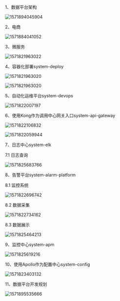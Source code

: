 1、数据平台架构

![1571894045904](https://my-macro-oss.oss-cn-shenzhen.aliyuncs.com/mall/images/design/%E6%95%B0%E6%8D%AE%E5%B9%B3%E5%8F%B0%E6%9E%B6%E6%9E%84v1.0.png)

2、电商

![1571884041052](C:\Users\pc\AppData\Roaming\Typora\typora-user-images\1571884041052.png)

3、微服务

![1571821963022](https://my-macro-oss.oss-cn-shenzhen.aliyuncs.com/mall/images/design/microservice.png)

4、容器化部署system-deploy

![1571821963020](https://my-macro-oss.oss-cn-shenzhen.aliyuncs.com/mall/images/design/system-deploy.png)

![1571821963020](https://my-macro-oss.oss-cn-shenzhen.aliyuncs.com/mall/images/design/system-deploy02.png)

5、自动化运维平台system-devops

![1571822007197](https://my-macro-oss.oss-cn-shenzhen.aliyuncs.com/mall/images/design/system-devops.png)

6、使用Kong作为调用中心网关入口system-api-gateway

![1571822106832](https://my-macro-oss.oss-cn-shenzhen.aliyuncs.com/mall/images/design/system-api-gateway01.png)

![1571822059944](https://my-macro-oss.oss-cn-shenzhen.aliyuncs.com/mall/images/design/system-api-gateway02.png)

7、日志中心system-elk

7.1 日志查询

![1571825683766](https://my-macro-oss.oss-cn-shenzhen.aliyuncs.com/mall/images/design/system-elk.png)

8、告警平台system-alarm-platform

8.1 监控系统

![1571822696742](https://my-macro-oss.oss-cn-shenzhen.aliyuncs.com/mall/images/design/Prometheus.png)

8.2 数据采集

![1571822734162](https://my-macro-oss.oss-cn-shenzhen.aliyuncs.com/mall/images/design/log-collect.png)

8.3 数据展示

![1571825464213](https://my-macro-oss.oss-cn-shenzhen.aliyuncs.com/mall/images/design/system-elk%20%282%29.png)

9、监控中心system-apm

![1571825619216](https://my-macro-oss.oss-cn-shenzhen.aliyuncs.com/mall/images/design/system-apm.png)

10、使用Apollo作为配置中心system-config

![1571823403132](https://my-macro-oss.oss-cn-shenzhen.aliyuncs.com/mall/images/design/apollo.png)

11、数据平台开发规划

![1571895535666](https://my-macro-oss.oss-cn-shenzhen.aliyuncs.com/mall/images/design/%E5%BC%80%E5%8F%91%E8%AE%A1%E5%88%92v1.0.png)
